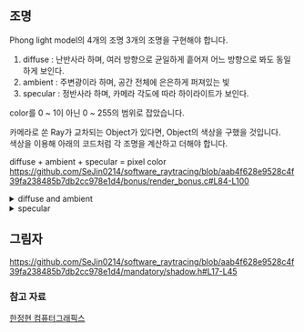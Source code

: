 

## 조명

Phong light model의 4개의 조명 3개의 조명을 구현해야 합니다.  
1. diffuse : 난반사라 하며, 여러 방향으로 균일하게 흩어져 어느 방향으로 봐도 동일하게 보인다.  
2. ambient : 주변광이라 하며, 공간 전체에 은은하게 퍼져있는 빛     
3. specular : 정반사라 하며, 카메라 각도에 따라 하이라이트가 보인다.  
  
color를 0 ~ 1이 아닌 0 ~ 255의 범위로 잡았습니다.  

카메라로 쏜 Ray가 교차되는 Object가 있다면, Object의 색상을 구했을 것입니다.  
색상을 이용해 아래의 코드처럼 각 조명을 계산하고 더해야 합니다.

diffuse + ambient + specular = pixel color
https://github.com/SeJin0214/software_raytracing/blob/aab4f628e9528c4f39fa238485b7db2cc978e1d4/bonus/render_bonus.c#L84-L100
<details><summary>diffuse and ambient</summary>
https://github.com/SeJin0214/software_raytracing/blob/d544078fce1685fb2c4598b6e944ffeddbe124da/bonus/light_bonus.h#L19-L31  
  표면의 노멀 벡터와 중심에서 빛으로 가는 벡터의 내적을 구하여 빛의 세기를 구하였습니다.  
https://github.com/SeJin0214/software_raytracing/blob/d544078fce1685fb2c4598b6e944ffeddbe124da/bonus/light_bonus.h#L33-L49

  albedo는 물체가 빛을 반사하는 정도를 나타내는 척도이며, 두 조명 모두 albedo 연산을 추가로 해줬습니다.  
  https://github.com/SeJin0214/software_raytracing/blob/aab4f628e9528c4f39fa238485b7db2cc978e1d4/mandatory/shadow.h#L47-L58
</details>
<details><summary>specular</summary>
https://github.com/SeJin0214/software_raytracing/blob/d544078fce1685fb2c4598b6e944ffeddbe124da/bonus/light_bonus.h#L69-L82
</details>  
  
  
## 그림자
https://github.com/SeJin0214/software_raytracing/blob/aab4f628e9528c4f39fa238485b7db2cc978e1d4/mandatory/shadow.h#L17-L45


### 참고 자료

[한정현 컴퓨터그래픽스](https://www.youtube.com/watch?v=_uIjVpAM9l8&list=PLYEC1V9tJOl03WLDoUEKbiYW_Xt4W6LTl&index=10)












